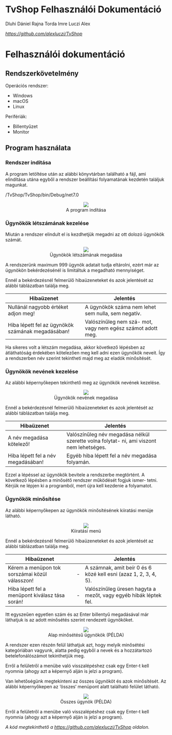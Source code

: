 <h1>TvShop Felhasználói Dokumentáció</h1>

Dluhi Dániel     Rajna Torda Imre Luczi Alex

*https://github.com/alexluczi/TvShop*

<h1>Felhasználói dokumentáció</h1>

<h2>Rendszerkövetelmény</h2>

Operációs rendszer:

- Windows
- macOS
- Linux

Perifériák:

- Billentyűzet
- Monitor

<h2>Program használata</h2>

<h3>Rendszer indítása</h3>

A program letöltése után az alábbi könyvtárban található a fájl, ami elindítása utána egyből a rendszer beállítási folyamatának kezdetén találjuk magunkat. 

/TvShop/TvShop/bin/Debug/net7.0

<p align="center">
  <img src="Documentation/Images/Aspose.Words.0095dc24-6592-4159-9410-2e36272c0c5f.001.png" />
  <br>
  A program indítása
</p>

<h3>Ügynökök létszámának kezelése</h3>

Miután a rendszer elindult el is kezdhetjük megadni az ott dolozó ügynökök számát.

<p align="center">
  <img src="Documentation/Images/Aspose.Words.0095dc24-6592-4159-9410-2e36272c0c5f.002.png" />
  <br>
  Ügynökök létszámának megadása
</p>

A rendszerünk maximum 999 ügynök adatait tudja eltárolni, ezért már az ügynökön bekérdezésénél is limitáltuk a megadható mennyiséget.

Ennél a bekérdezésnél felmerülő hibaüzeneteket és azok jelentését az alábbi táblázatban találja meg.



|**Hibaüzenet**|**Jelentés**|
| - | - |
|Nullánál nagyobb értéket adjon meg!|A ügynökök száma nem lehet sem nulla, sem negatív.|
|Hiba lépett fel az ügynökök számának megadásában!|Valószínűleg nem szá- mot, vagy nem egész számot adott meg.|

Ha sikeres volt a létszám megadása, akkor következő lépésben az átláthatóság érdekében kötelezően meg kell adni ezen ügynökök neveit. Így a rendszerben név szerint tekintheti majd meg az eladók  minősítését.

<h3>Ügynökök nevének kezelése</h3>

Az alábbi képernyőkepen tekinthető meg az ügynökök nevének kezelése.

<p align="center">
  <img src="Documentation/Images/Aspose.Words.0095dc24-6592-4159-9410-2e36272c0c5f.003.png" />
  <br>
  Ügynökök nevének megadása
</p>

Ennél a bekérdezésnél felmerülő hibaüzeneteket és azok jelentését az alábbi táblázatban találja meg.



|**Hibaüzenet**|**Jelentés**|
| - | - |
|A név megadása kötelező!|Valószínűleg név megadása nélkül szerette volna folytat- ni, ami viszont nem lehetséges.|
|Hiba lépett fel a név megadásában!|Egyéb hiba lépett fel a név megadása folyamán.|

Ezzel a lépéssel az ügynökök bevitele a rendszerbe megtörtént. A következő lépésben a minősétő rendszer működését fogjuk ismer- tetni. Kérjük ne lépjen ki a programból, mert újra kell kezdenie a folyamatot.

<h3>Ügynökök minősítése</h3>

Az alábbi képernyőkepen az ügynökök minősítésének kiiratási menüje látható.

<p align="center">
  <img src="Documentation/Images/Aspose.Words.0095dc24-6592-4159-9410-2e36272c0c5f.004.png" />
  <br>
  Kiiratási menü
</p>

Ennél a bekérdezésnél felmerülő hibaüzeneteket és azok jelentését az alábbi táblázatban találja meg.



|**Hibaüzenet**||**Jelentés**|
| - | :- | - |
|Kérem a menüpon tok sorszámai közül válasszon!|-|A számnak, amit beír 0 és 6 közé kell esni (azaz 1, 2, 3, 4, 5).|
|Hiba lépett fel a menüpont kiválasz tása során!|-|Valószínűleg üresen hagyta a mezőt, vagy egyéb hibák léptek fel.|

Itt egyszeűen egyetlen szám és az Enter billentyű megadásával már láthatjuk is az adott minősétés szerint rendezett ügynököket.

<p align="center">
  <img src="Documentation/Images/Aspose.Words.0095dc24-6592-4159-9410-2e36272c0c5f.005.png" />
  <br>
  Alap minősétésű ügynökök (PÉLDA)
</p>

A rendszer ezen részén felül láthatjuk azt, hogy melyik minősétési kategóriában vagyunk, alatta pedig egyből a nevek és a hozzátartozó betelefonálószámot tekinthetjük meg.

Erről a felületről a menübe való visszalépéshez csak egy Enter-t kell nyomnia (ahogy azt a képernyő alján is jelzi a program).

Van lehetőségünk megtekinteni az összes ügynököt és azok minősítését. Az alábbi képernyőkepen az ‘összes‘ menüpont alatt található felület látható.

<p align="center">
  <img src="Documentation/Images/Aspose.Words.0095dc24-6592-4159-9410-2e36272c0c5f.006.png" />
  <br>
  Összes ügynök (PÉLDA)
</p>

Erről a felületről a menübe való visszalépéshez csak egy Enter-t kell nyomnia (ahogy azt a képernyő alján is jelzi a program).

*A kód megtekinthető a https://github.com/alexluczi/TvShop oldalon.*
